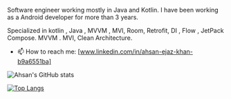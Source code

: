 Software engineer working mostly in Java and Kotlin. I have been working as a Android developer for more than 3 years.

Specialized in kotlin , Java , MVVM , MVI, Room, Retrofit, DI , Flow , JetPack Compose. MVVM . MVI, Clean Architecture.

- 📫 How to reach me: [www.linkedin.com/in/ahsan-ejaz-khan-b9a6551ba] 

![Ahsan's GitHub stats](https://github-readme-stats.vercel.app/api?username=ahsankhansadozai&show_icons=true&theme=radical)

[![Top Langs](https://github-readme-stats.vercel.app/api/top-langs/?username=ahsankhansadozai&langs_count=8)](https://github.com/ahsankhansadozai/github-readme-stats)
